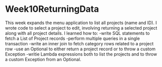 # Week10ReturningData

This week expands the menu application to list all projects (name and ID). I wrote code to select a project to edit, involving returning a selected project along with all project details. 
I learned how to:
-write SQL statements to fetch a List of Project records
-perform multiple queries in a single transaction
-write an inner join to fetch category rows related to a project row
-use an Optional to either return a project record or to throw a custom Exception
-writie Lambda expressions both to list the projects and to throw a custom Exception from an Optional.
